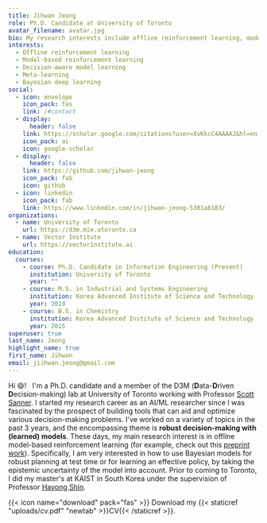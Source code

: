 ```yaml
---
title: Jihwan Jeong
role: Ph.D. Candidate at University of Toronto
avatar_filename: avatar.jpg
bio: My research interests include offline reinforcement learning, model-based reinforcement learning, decision-aware model learning, meta-learning and Bayesian deep learning.
interests:
  - Offline reinforcement learning
  - Model-based reinforcement learning
  - Decision-aware model learning
  - Meta-learning
  - Bayesian deep learning
social:
  - icon: envelope
    icon_pack: fas
    link: /#contact
  - display:
      header: false
    link: https://scholar.google.com/citations?user=XvKkcC4AAAAJ&hl=en
    icon_pack: ai
    icon: google-scholar
  - display:
      header: false
    link: https://github.com/jihwan-jeong
    icon_pack: fab
    icon: github
  - icon: linkedin
    icon_pack: fab
    link: https://www.linkedin.com/in/jihwan-jeong-5301ab183/
organizations:
  - name: University of Toronto
    url: https://d3m.mie.utoronto.ca
  - name: Vector Institute
    url: https://vectorinstitute.ai
education:
  courses:
    - course: Ph.D. Candidate in Information Engineering (Present)
      institution: University of Toronto
      year: ""
    - course: M.S. in Industrial and Systems Engineering
      institution: Korea Advanced Institute of Science and Technology (KAIST)
      year: 2019
    - course: B.S. in Chemistry
      institution: Korea Advanced Institute of Science and Technology (KAIST)
      year: 2015
superuser: true
last_name: Jeong
highlight_name: true
first_name: Jihwan
email: jiihwan.jeong@gmail.com
---
```

Hi :smile:! &nbsp; I'm a Ph.D. candidate and a member of the D3M (**D**ata-**D**riven **D**ecision-making) lab at University of Toronto working with Professor [Scott Sanner](https://d3m.mie.utoronto.ca).  I started my research career as an AI/ML researcher since I was fascinated by the prospect of building tools that can aid and optimize various decision-making problems.  I've worked on a variety of topics in the past 3 years, and the encompassing theme is **robust decision-making with (learned) models**.  These days, my main research interest is in offline model-based reinforcement learning (for example, check out this [preprint work](project/cbop)).  Specifically, I am very interested in how to use Bayesian models for robust planning at test time or for learning an effective policy, by taking the epistemic uncertainty of the model into account.  Prior to coming to Toronto, I did my master's at KAIST in South Korea under the supervision of Professor [Hayong Shin](http://sal.kaist.ac.kr).

<!-- Before coming to Toronto, I worked with Professor [Hayong Shin](http://sal.kaist.ac.kr/) at KAIST.   -->

{{< icon name="download" pack="fas" >}} Download my {{< staticref "uploads/cv.pdf" "newtab" >}}CV{{< /staticref >}}.